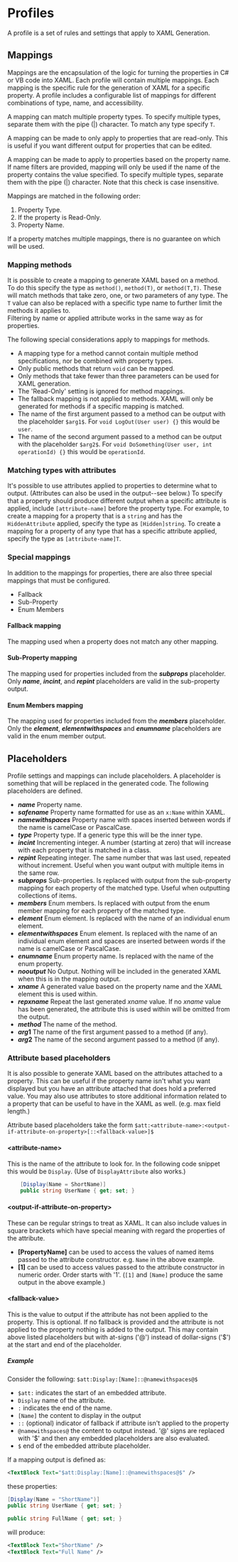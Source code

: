 # Profiles

A profile is a set of rules and settings that apply to XAML Generation.

## Mappings

Mappings are the encapsulation of the logic for turning the properties in C# or VB code into XAML.
Each profile will contain multiple mappings.
Each mapping is the specific rule for the generation of XAML for a specific property. A profile includes a configurable list of mappings for different combinations of type, name, and accessibility.

A mapping can match multiple property types. To specify multiple types, separate them with the pipe (|) character. To match any type specify `T`.

A mapping can be made to only apply to properties that are read-only. This is useful if you want different output for properties that can be edited.

A mapping can be made to apply to properties based on the property name. If name filters are provided, mapping will only be used if the name of the property contains the value specified. To specify multiple types, separate them with the pipe (|) character. Note that this check is case insensitive.

Mappings are matched in the following order:

1. Property Type.
2. If the property is Read-Only.
3. Property Name.

If a property matches multiple mappings, there is no guarantee on which will be used.

### Mapping methods

It is possible to create a mapping to generate XAML based on a method.  
To do this specify the type as `method()`, `method(T)`, or `method(T,T)`. These will match methods that take zero, one, or two parameters of any type. The `T` value can also be replaced with a specific type name to further limit the methods it applies to.  
Filtering by name or applied attribute works in the same way as for properties.

The following special considerations apply to mappings for methods.

- A mapping type for a method cannot contain multiple method specifications, nor be combined with property types.
- Only public methods that return `void` can be mapped.
- Only methods that take fewer than three parameters can be used for XAML generation.
- The 'Read-Only' setting is ignored for method mappings.
- The fallback mapping is not applied to methods. XAML will only be generated for methods if a specific mapping is matched.
- The name of the first argument passed to a method can be output with the placeholder `$arg1$`. For `void LogOut(User user) {}` this would be `user`.
- The name of the second argument passed to a method can be output with the placeholder `$arg2$`. For `void DoSomething(User user, int operationId) {}` this would be `operationId`.

### Matching types with attributes

It's possible to use attributes applied to properties to determine what to output. (Attributes can also be used in the output--see below.)
To specify that a property should produce different output when a specific attribute is applied, include `[attribute-name]` before the property type. For example, to create a mapping for a property that is a `string` and has the `HiddenAttribute` applied, specify the type as `[Hidden]string`.
To create a mapping for a property of any type that has a specific attribute applied, specify the type as `[attribute-name]T`.

### Special mappings

In addition to the mappings for properties, there are also three special mappings that must be configured.

- Fallback
- Sub-Property
- Enum Members

#### Fallback mapping

The mapping used when a property does not match any other mapping.

#### Sub-Property mapping

The mapping used for properties included from the **$subprops$** placeholder.
Only **$name$**, **$incint$**, and **$repint$** placeholders are valid in the sub-property output.

#### Enum Members mapping

The mapping used for properties included from the **$members$** placeholder.
Only the **$element$**, **$elementwithspaces$** and **$enumname$** placeholders are valid in the enum member output.

## Placeholders

Profile settings and mappings can include placeholders. A placeholder is something that will be replaced in the generated code. The following placeholders are defined.

- **$name$** Property name.
- **$safename$** Property name formatted for use as an `x:Name` within XAML.
- **$namewithspaces$** Property name with spaces inserted between words if the name is camelCase or PascalCase.
- **$type$** Property type. If a generic type this will be the inner type.
- **$incint$** Incrementing integer. A number (starting at zero) that will increase with each property that is matched in a class.
- **$repint$** Repeating integer. The same number that was last used, repeated without increment. Useful when you want output with multiple items in the same row.
- **$subprops$** Sub-properties. Is replaced with output from the sub-property mapping for each property of the matched type. Useful when outputting collections of items.
- **$members$** Enum members. Is replaced with output from the enum member mapping for each property of the matched type.
- **$element$** Enum element. Is replaced with the name of an individual enum element.
- **$elementwithspaces$** Enum element. Is replaced with the name of an individual enum element and spaces are inserted between words if the name is camelCase or PascalCase.
- **$enumname$** Enum property name. Is replaced with the name of the enum property.
- **$nooutput$** No Output. Nothing will be included in the generated XAML when this is in the mapping output.
- **$xname$** A generated value based on the property name and the XAML element this is used within.
- **$repxname$** Repeat the last generated $xname$ value. If no $xname$ value has been generated, the attribute this is used within will be omitted from the output.
- **$method$** The name of the method.
- **$arg1$** The name of the first argument passed to a method (if any).
- **$arg2$** The name of the second argument passed to a method (if any).

### Attribute based placeholders

It is also possible to generate XAML based on the attributes attached to a property. This can be useful if the property name isn't what you want displayed but you have an attribute attached that does hold a preferred value.
You may also use attributes to store additional information related to a property that can be useful to have in the XAML as well. (e.g. max field length.)

Attribute based placeholders take the form `$att:<attribute-name>:<output-if-attribute-on-property>[::<fallback-value>]$`

#### &lt;attribute-name&gt;

This is the name of the attribute to look for. In the following code snippet this would be `Display`. (Use of `DisplayAttribute` also works.)

```csharp
    [Display(Name = ShortName)]
    public string UserName { get; set; }
```

#### &lt;output-if-attribute-on-property&gt;

These can be regular strings to treat as XAML. It can also include values in square brackets which have special meaning with regard the properties of the attribute.

- **[PropertyName]** can be used to access the values of named items passed to the attribute constructor. e.g. `Name` in the above example.
- **[1]** can be used to access values passed to the attribute constructor in numeric order. Order starts with '1'. (`[1]` and `[Name]` produce the same output in the above example.)

#### &lt;fallback-value&gt;

This is the value to output if the attribute has not been applied to the property.
This is optional. If no fallback is provided and the attribute is not applied to the property nothing is added to the output.
This may contain above listed placeholders but with at-signs ('@') instead of dollar-signs ('\$') at the start and end of the placeholder.

##### Example

Consider the following: `$att:Display:[Name]::@namewithspaces@$`

- `$att:` indicates the start of an embedded attribute.
- `Display` name of the attribute.
- `:` indicates the end of the name.
- `[Name]` the content to display in the output
- `::` (optional) indicator of fallback if attribute isn't applied to the property
- `@namewithspaces@` the content to output instead. '@' signs are replaced with '\$' and then any embedded placeholders are also evaluated.
- `$` end of the embedded attribute placeholder.

If a mapping output is defined as:

```xml
<TextBlock Text="$att:Display:[Name]::@namewithspaces@$" />
```

these properties:

```csharp
[Display(Name = "ShortName")]
public string UserName { get; set; }

public string FullName { get; set; }
```

will produce:

```xml
<TextBlock Text="ShortName" />
<TextBlock Text="Full Name" />
```
